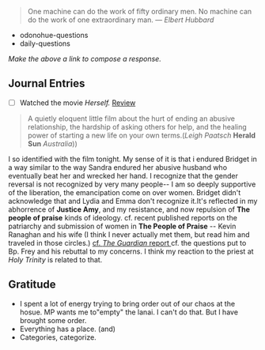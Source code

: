 > One machine can do the work of fifty ordinary men. No machine can do the work of one extraordinary man.
> — <cite>Elbert Hubbard</cite>
- odonohue-questions
- daily-questions

*Make the above a link to compose a response.*
## Journal Entries
- [ ]  Watched the movie *Herself.* [Review](https://www.rottentomatoes.com/m/herself/reviews?intcmp=rt-what-to-know_read-critics-reviews) 
> A quietly eloquent little film about the hurt of ending an abusive relationship, the hardship of asking others for help, and the healing power of starting a new life on your own terms.(*Leigh Paatsch* **Herald Sun** *Australia*))

I so identified with the film tonight. My sense of it is that i endured Bridget in a way similar to the way Sandra endured her abusive husband who eventually beat her and wrecked her hand. I recognize that the gender reversal is not recognized by very many people--
I am so deeply supportive of the liberation, the emancipation come on over women. Bridget didn't acknowledge that and Lydia and Emma don't recognize it.It's reflected in my abhorrence of **Justice Amy**, and my resistance, and now repulsion of **The people of praise** kinds of ideology. cf. recent published reports on the patriarchy and submission of women in **The People of Praise** -- Kevin Ranaghan and his wife (I think I never actually met them, but read him and traveled in those circles.) [cf. *The Guardian* report ](https://www.theguardian.com/us-news/2022/aug/26/amy-coney-barrett-faith-group-people-of-praise) cf. the questions put to Bp. Frey and his rebuttal to my concerns. I think my reaction to the priest at *Holy Trinity* is related to that.

## Gratitude
- I spent a lot of energy trying to bring order out of our chaos at the hosue. MP wants me to"empty" the lanai. I can't do that. But I have brought some order. 
- Everything has a place. (and)
- Categories, categorize.


